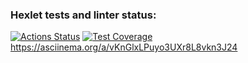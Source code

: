 ### Hexlet tests and linter status:
[![Actions Status](https://github.com/Soft4seo/frontend-project-44/workflows/hexlet-check/badge.svg)](https://github.com/Soft4seo/frontend-project-44/actions)
[![Test Coverage](https://api.codeclimate.com/v1/badges/dc6663d7d571e1604fd5/test_coverage)](https://codeclimate.com/github/Soft4seo/hexlet-js/test_coverage)
https://asciinema.org/a/vKnGlxLPuyo3UXr8L8vkn3J24
